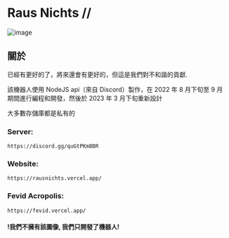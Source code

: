 # Raus Nichts //
![image](https://github.com/RausNichts/.github/assets/129894851/3539b585-3766-41d9-8d04-47be3f86920c)

## 關於
已經有更好的了，將來還會有更好的，但這是我們對不和諧的貢獻.

該機器人使用 NodeJS api（來自 Discord）製作，在 2022 年 8 月下旬至 9 月期間進行編程和開發，然後於 2023 年 3 月下旬重新設計

大多數存儲庫都是私有的

### Server:

    https://discord.gg/quGtPKmBBR

### Website:

    https://rausnichts.vercel.app/

### Fevid Acropolis:

    https://fevid.vercel.app/


#### !我們不擁有該圖像, 我們只開發了機器人!
